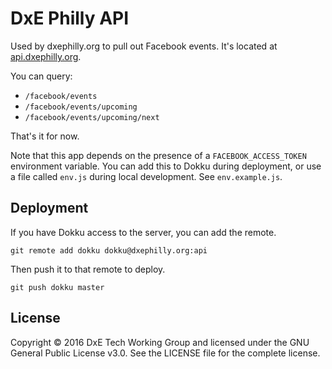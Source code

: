 DxE Philly API
==============
Used by dxephilly.org to pull out Facebook events. It's located at [api.dxephilly.org](api.dxephilly.org).

You can query:

* `/facebook/events`
* `/facebook/events/upcoming`
* `/facebook/events/upcoming/next`

That's it for now.

Note that this app depends on the presence of a `FACEBOOK_ACCESS_TOKEN` environment variable. You can add this to Dokku during deployment, or use a file called `env.js` during local development. See `env.example.js`.

Deployment
----------
If you have Dokku access to the server, you can add the remote.

    git remote add dokku dokku@dxephilly.org:api

Then push it to that remote to deploy.

    git push dokku master

License
-------
Copyright © 2016 DxE Tech Working Group and licensed under the GNU General Public License v3.0. See the LICENSE file for the complete license.
